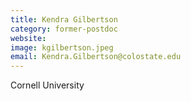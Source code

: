 ```yaml
---
title: Kendra Gilbertson
category: former-postdoc
website: 
image: kgilbertson.jpeg
email: Kendra.Gilbertson@colostate.edu
---
```

Cornell University
